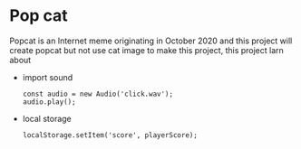 <h1>Pop cat</h1>
<p>Popcat is an Internet meme originating in October 2020 and this project will create popcat but not use cat image to make this project, this project larn about</p>
<ul>
  <li>import sound</li>
  
  ```
  const audio = new Audio('click.wav');
  audio.play();
  ```
  <li>local storage</li>

  ```
 localStorage.setItem('score', playerScore);
  ```
</ul>
